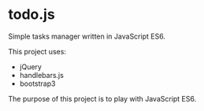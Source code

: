 # todo.js
Simple tasks manager written in JavaScript ES6.

This project uses:
- jQuery
- handlebars.js
- bootstrap3

The purpose of this project is to play with JavaScript ES6.
